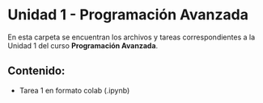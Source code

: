 # Unidad 1 - Programación Avanzada

En esta carpeta se encuentran los archivos y tareas correspondientes a la Unidad 1 del curso **Programación Avanzada**.

## Contenido:
- Tarea 1 en formato colab (.ipynb) 

